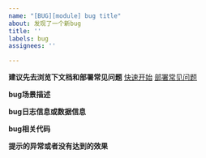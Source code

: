 ```yaml
---
name: "[BUG][module] bug title"
about: 发现了一个新bug
title: ''
labels: bug
assignees: ''

---
```


**建议先去浏览下文档和部署常见问题**
[快速开始](https://dtstack.github.io/Taier/)
[部署常见问题](https://github.com/DTStack/Taier/issues/260)

**bug场景描述**

**bug日志信息或数据信息**

**bug相关代码**

**提示的异常或者没有达到的效果**
